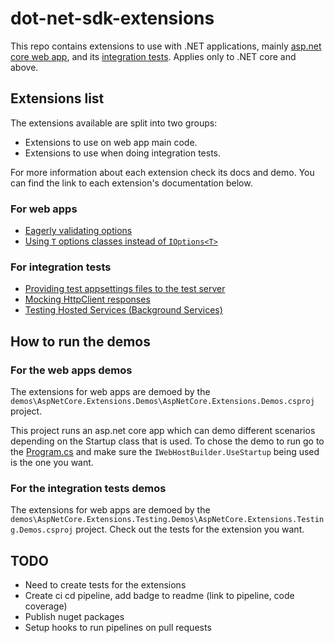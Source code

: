 # dot-net-sdk-extensions

This repo contains extensions to use with .NET applications, mainly [asp.net core web app](https://docs.microsoft.com/en-us/aspnet/core), and its [integration tests](https://docs.microsoft.com/en-us/aspnet/core/test/integration-tests?#introduction-to-integration-tests). Applies only to .NET core and above.

## Extensions list

The extensions available are split into two groups:

* Extensions to use on web app main code.
* Extensions to use when doing integration tests.

For more information about each extension check its docs and demo. You can find the link to each extension's documentation below.

### For web apps

* [Eagerly validating options](/docs/configuration/options-eagerly-validation.md)
* [Using `T` options classes instead of `IOptions<T>`](/docs/configuration/options-without-IOptions.md)

### For integration tests

* [Providing test appsettings files to the test server](/docs/integration-tests/configuring-webhost.md)
* [Mocking HttpClient responses](/docs/integration-tests/http-mocking.md)
* [Testing Hosted Services (Background Services)](/docs/integration-tests/hosted-services.md)

## How to run the demos

### For the web apps demos

The extensions for web apps are demoed by the `demos\AspNetCore.Extensions.Demos\AspNetCore.Extensions.Demos.csproj` project.

This project runs an asp.net core app which can demo different scenarios depending on the Startup class that is used. To chose the demo to run go to the [Program.cs](/demos/AspNetCore.Extensions.Demos/Program.cs) and make sure the `IWebHostBuilder.UseStartup` being used is the one you want.

### For the integration tests demos

The extensions for web apps are demoed by the `demos\AspNetCore.Extensions.Testing.Demos\AspNetCore.Extensions.Testing.Demos.csproj` project. Check out the tests for the extension you want.

## TODO

* Need to create tests for the extensions
* Create ci cd pipeline, add badge to readme (link to pipeline, code coverage)
* Publish nuget packages
* Setup hooks to run pipelines on pull requests
